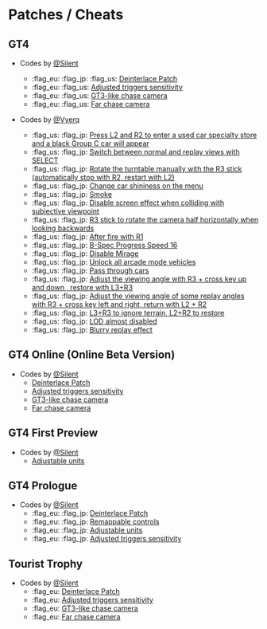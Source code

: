# Patches / Cheats

## GT4
* Codes by [@Silent](https://twitter.com/__silent_)
    - :flag_eu: :flag_jp: :flag_us: [Deinterlace Patch](https://cookieplmonster.github.io/mods/gran-turismo-4/)
    - :flag_eu: :flag_us: [Adjusted triggers sensitivity](https://cookieplmonster.github.io/mods/gran-turismo-4/)
    - :flag_eu: :flag_us: [GT3-like chase camera](https://cookieplmonster.github.io/mods/gran-turismo-4/)
    - :flag_eu: :flag_us: [Far chase camera](https://cookieplmonster.github.io/mods/gran-turismo-4/)

* Codes by [@Vyerq](https://twitter.com/vyerq)
    - :flag_us: :flag_jp: [Press L2 and R2 to enter a used car specialty store and a black Group C car will appear](https://xn--pckq0c4g.com/codes/GT4)
    - :flag_us: :flag_jp: [Switch between normal and replay views with SELECT](https://xn--pckq0c4g.com/codes/GT4)
    - :flag_us: :flag_jp: [Rotate the turntable manually with the R3 stick (automatically stop with R2, restart with L2)](https://xn--pckq0c4g.com/codes/GT4)
    - :flag_us: :flag_jp: [Change car shininess on the menu](https://xn--pckq0c4g.com/codes/GT4)
    - :flag_us: :flag_jp: [Smoke](https://xn--pckq0c4g.com/codes/GT4)
    - :flag_us: :flag_jp: [Disable screen effect when colliding with subjective viewpoint](https://xn--pckq0c4g.com/codes/GT4)
    - :flag_us: :flag_jp: [R3 stick to rotate the camera half horizontally when looking backwards](https://xn--pckq0c4g.com/codes/GT4)
    - :flag_us: :flag_jp: [After fire with R1](https://xn--pckq0c4g.com/codes/GT4)
    - :flag_us: :flag_jp: [B-Spec Progress Speed 16](https://xn--pckq0c4g.com/codes/GT4)
    - :flag_us: :flag_jp: [Disable Mirage](https://xn--pckq0c4g.com/codes/GT4)
    - :flag_us: :flag_jp: [Unlock all arcade mode vehicles](https://xn--pckq0c4g.com/codes/GT4)
    - :flag_us: :flag_jp: [Pass through cars](https://xn--pckq0c4g.com/codes/GT4)
    - :flag_us: :flag_jp: [Adjust the viewing angle with R3 + cross key up and down , restore with L3+R3](https://xn--pckq0c4g.com/codes/GT4)
    - :flag_us: :flag_jp: [Adjust the viewing angle of some replay angles with R3 + cross key left and right, return with L2 + R2](https://xn--pckq0c4g.com/codes/GT4)
    - :flag_us: :flag_jp: [L3+R3 to ignore terrain, L2+R2 to restore](https://xn--pckq0c4g.com/codes/GT4)
    - :flag_us: :flag_jp: [LOD almost disabled](https://xn--pckq0c4g.com/codes/GT4)
    - :flag_us: :flag_jp: [Blurry replay effect](https://xn--pckq0c4g.com/codes/GT4)

## GT4 Online (Online Beta Version)
* Codes by [@Silent](https://twitter.com/__silent_)
    * [Deinterlace Patch](https://cookieplmonster.github.io/mods/gran-turismo-4/)
    * [Adjusted triggers sensitivity](https://cookieplmonster.github.io/mods/gran-turismo-4/)
    * [GT3-like chase camera](https://cookieplmonster.github.io/mods/gran-turismo-4/)
    * [Far chase camera](https://cookieplmonster.github.io/mods/gran-turismo-4/)

## GT4 First Preview
* Codes by [@Silent](https://twitter.com/__silent_)
    * [Adjustable units](https://cookieplmonster.github.io/mods/gran-turismo-4/)

## GT4 Prologue
* Codes by [@Silent](https://twitter.com/__silent_)
    * :flag_eu: :flag_jp: [Deinterlace Patch](https://cookieplmonster.github.io/mods/gran-turismo-4-prologue/)
    * :flag_eu: :flag_jp: [Remappable controls](https://cookieplmonster.github.io/mods/gran-turismo-4-prologue/)
    * :flag_eu: :flag_jp: [Adjustable units](https://cookieplmonster.github.io/mods/gran-turismo-4-prologue/)
    * :flag_eu: :flag_jp: [Adjusted triggers sensitivity](https://cookieplmonster.github.io/mods/gran-turismo-4-prologue/)

## Tourist Trophy
* Codes by [@Silent](https://twitter.com/__silent_)
    * :flag_eu: [Deinterlace Patch](https://cookieplmonster.github.io/mods/tourist-trophy/)
    * :flag_eu: [Adjusted triggers sensitivity](https://cookieplmonster.github.io/mods/tourist-trophy/)
    * :flag_eu: [GT3-like chase camera](https://cookieplmonster.github.io/mods/tourist-trophy/)
    * :flag_eu: [Far chase camera](https://cookieplmonster.github.io/mods/tourist-trophy/)


